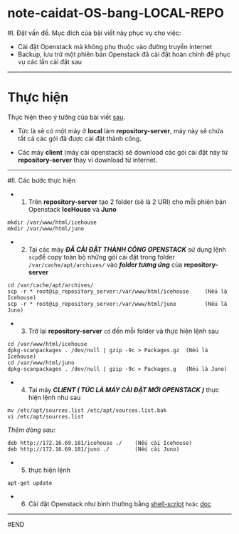 # note-caidat-OS-bang-LOCAL-REPO
#I. Đặt vấn đề.
Mục đích của bài viết này phục vụ cho việc:
- Cài đặt Openstack mà không phụ thuộc vào đường truyền internet
- Backup, lưu trữ một phiên bản Openstack đã cài đặt hoàn chỉnh để phục vụ các lần cài đặt sau
---
# Thực hiện

Thực hiện theo ý tưởng của bài viết [sau](https://github.com/trananhkma/Local-Repository). 

- Tức là sẽ có một máy ở **local** làm **repository-server**, máy này sẽ chứa tất cả các gói đã được cài đặt thành công. 

- Các máy **client** (máy cài openstack) sẽ download các gói cài đặt này từ **repository-server** thay vì download từ internet.


---

#II. Các bước thực hiện

- 1. Trên **repository-server** tạo 2 folder (sẽ là 2 URI) cho mỗi phiên bản Openstack **IceHouse** và **Juno**
```
mkdir /var/www/html/icehouse
mkdir /var/www/html/juno
```

- 2. Tại các máy ***ĐÃ CÀI ĐẶT THÀNH CÔNG OPENSTACK*** sử dụng lệnh `scp`để copy toàn bộ những gói cài đặt trong folder `/var/cache/apt/archives/` vào ***folder tương ứng*** của **repository-server**
```
cd /var/cache/apt/archives/
scp -r * root@ip_repository_server:/var/www/html/icehouse     (Nếu là Icehouse) 
scp -r * root@ip_repository_server:/var/www/html/juno         (Nếu là Juno)
```

- 3. Trở lại **repository-server** `cd` đến mỗi folder và thực hiện lệnh sau
```
cd /var/www/html/icehouse 
dpkg-scanpackages . /dev/null | gzip -9c > Packages.gz  (Nếu là Icehouse)
cd /var/www/html/juno
dpkg-scanpackages . /dev/null | gzip -9c > Packages.g   (Nếu là Juno)
```

- 4. Tại máy ***CLIENT ( TỨC LÀ MÁY CÀI ĐẶT MỚI  OPENSTACK )*** thực hiện lệnh như sau
```
mv /etc/apt/sources.list /etc/apt/sources.list.bak
vi /etc/apt/sources.list
```

*Thêm dòng sau:*
```
deb http://172.16.69.181/icehouse ./    (Nếu cài Icehouse)
deb http://172.16.69.181/juno ./        (Nếu cài Juno)
```

- 5. thực hiện lệnh

```
apt-get update
```

- 6. Cài đặt Openstack như bình thường bằng [shell-script](https://github.com/vietstacker/openstack-juno-multinode-U14.04-v1/blob/master/hd-caidat-openstack-multi-node-ubuntu14.04.md) `hoặc` [doc](https://github.com/hocchudong/Install_Openstack_Juno)

---
#END

